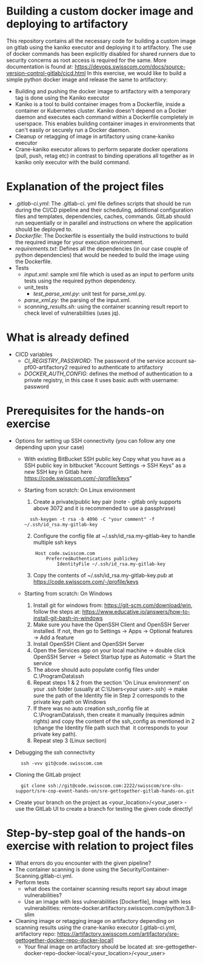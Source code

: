 # Building a custom docker image and deploying to artifactory
This repository contains all the necessary code for building a custom image on gitlab using the kaniko executor and deploying it to artifactory. The use of docker commands has been explicitly disabled for shared runners due to security concerns as root access is required for the same. More documentation is found at: https://devops.swisscom.com/docs/source-version-control-gitlab/cicd.html
In this exercise, we would like to build a simple python docker image and release the same to artifactory:
* Building and pushing the docker image to artifactory with a temporary tag is done using the Kaniko executor
* Kaniko is a tool to build container images from a Dockerfile, inside a container or Kubernetes cluster. Kaniko doesn't depend on a Docker daemon and executes each command within a Dockerfile completely in userspace. This enables building container images in environments that can't easily or securely run a Docker daemon.
* Cleanup or retagging of image in artifactory using crane-kaniko executor
* Crane-kaniko executor allows to perform separate docker operations (pull, push, retag etc) in contrast to binding operations all together as in kaniko only executor with the build command.

# Explanation of the project files
* *.gitlab-ci.yml*: The .gitlab-ci. yml file defines scripts that should be run during the CI/CD pipeline and their scheduling, additional configuration files and templates, dependencies, caches, commands. GitLab should run sequentially or in parallel and instructions on where the application should be deployed to.
* *Dockerfile*: The Dockerfile is essentially the build instructions to build the required image for your execution environment.
* *requirements.txt*: Defines all the dependencies (in our case couple of python dependencies) that would be needed to build the image using the Dockerfile.
* Tests
    * *input.xml*: sample xml file which is used as an input to perform units tests using the required python dependency.
    * unit_tests
        * *test_parse_xml.py*: unit test for parse_xml.py.
    * *parse_xml.py*: the parsing of the input.xml.
    * *scanning_results.sh*: using the container scanning result report to check level of vulnerabilities (uses jq).

# What is already defined
* CICD variables 
    * *CI_REGISTRY_PASSWORD*: The password of the service account sa-pf00-artifactory2 required to authenticate to artifactory
    * *DOCKER_AUTH_CONFIG*: defines the method of authentication to a private registry, in this case it uses basic auth with username: password

# Prerequisites for the hands-on exercise
* Options for setting up SSH connectivity (you can follow any one depending upon your case)

    * With existing BitBucket SSH public key
        Copy what you have as a SSH public key in bitbucket "Account Settings -> SSH Keys" as a new SSH key in Gitlab here https://code.swisscom.com/-/profile/keys"
    * Starting from scratch: On Linux environment
        1. Create a private/public key pair (note - gitlab only supports above 3072 and it is recommended to use a passphrase)
        ```
          ssh-keygen -t rsa -b 4096 -C "your comment" -f ~/.ssh/id_rsa.my-gitlab-key
        ```
          
        2. Configure the config file at ~/.ssh/id_rsa.my-gitlab-key to handle multiple ssh keys
        ``` 
            Host code.swisscom.com
                PreferredAuthentications publickey
                    IdentityFile ~/.ssh/id_rsa.my-gitlab-key
        ```
        3. Copy the contents of  ~/.ssh/id_rsa.my-gitlab-key.pub at https://code.swisscom.com/-/profile/keys

    * Starting from scratch: On Windows
        1. Install git for windows from: https://git-scm.com/download/win, follow the steps at: https://www.educative.io/answers/how-to-install-git-bash-in-windows
        2. Make sure you have the OpenSSH Client and OpenSSH Server installed. If not, then go to Settings → Apps → Optional features → Add a feature
        3. Install OpenSSH Client and OpenSSH Server
        4. Open the Services app on your local machine → double click OpenSSH Server → Select Startup type as Automatic → Start the service
        5. The above should auto populate config files under C.\ProgramData\ssh 
        6. Repeat steps 1 & 2 from the section 'On Linux environment' on your .ssh folder (usually at C:\Users\<your user>\.ssh) → make sure the path of the Identity file in Step 2 corresponds to the private key path on Windows
        7. If there was no auto creation ssh_config file at C.\ProgramData\ssh, then create it manually (requires admin rights) and copy the content of the ssh_config as mentioned in 2 (change the Identity file path such that  it corresponds to your private key path).
        8. Repeat step 3 (Linux section)
* Debugging the ssh connectivity
    ```
      ssh -vvv git@code.swisscom.com
    ```
* Cloning the GitLab project
    ```
      git clone ssh://git@code.swisscom.com:2222/swisscom/sre-shs-support/sre-cop-event-hands-on/sre-gettogether-gitlab-hands-on.git
    ```

* Create your branch on the project as <your_location>/<your_user> - use the GitLab UI to create a branch for testing the given code directly!

# Step-by-step goal of the hands-on exercise with relation to project files
* What errors do you encounter with the given pipeline?
* The container scanning is done using the Security/Container-Scanning.gitlab-ci.yml. 
* Perform tests 
    * what does the container scanning results report say about image vulnerabilities?
    * Use an image with less vulnerabilities [Dockerfile], Image with less vulnerabilities: remote-docker.artifactory.swisscom.com/python:3.8-slim
* Cleaning image or retagging image on artifactory depending on scanning results using the crane-kaniko executor [.gitlab-ci.yml, artifactory repo: https://artifactory.swisscom.com/artifactory/sre-gettogether-docker-repo-docker-local]
    * Your final image on artifactory should be located at: sre-gettogether-docker-repo-docker-local/<your_location>/<your_user>





